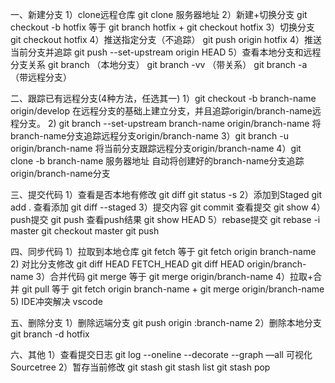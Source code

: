 
一、新建分支
1）clone远程仓库
git clone 服务器地址
2）新建+切换分支
git checkout -b hotfix
等于 git branch hotfix + git checkout hotfix
3）切换分支
git checkout hotfix
4）推送指定分支（不追踪）
git push origin hotfix
4）推送当前分支并追踪
git push --set-upstream origin HEAD
5）查看本地分支和远程分支关系 
git branch       （本地分支）
git branch -vv   （带关系）
git branch -a    （带远程分支）

二、跟踪已有远程分支(4种方法，任选其一)
1）git checkout -b branch-name origin/develop
在远程分支的基础上建立分支，并且追踪origin/branch-name远程分支。
2) git branch --set-upstream branch-name origin/branch-name
将branch-name分支追踪远程分支origin/branch-name
3）git branch -u origin/branch-name
将当前分支跟踪远程分支origin/branch-name
4）git clone -b branch-name 服务器地址
自动将创建好的branch-name分支追踪origin/branch-name分支

三、提交代码
1）查看是否本地有修改
git diff
git status -s 
2）添加到Staged
git add .
查看添加 git diff --staged
3）提交内容
git commit
查看提交 git show
4）push提交
git push
查看push结果  git show HEAD
5）rebase提交
git rebase -i master
git checkout master
git push

四、同步代码
1）拉取到本地仓库
git fetch 
等于 git fetch origin branch-name
2) 对比分支修改
git diff HEAD FETCH_HEAD
git diff HEAD origin/branch-name
3）合并代码
git merge
等于 git merge origin/branch-name
4）拉取+合并
git pull
等于 git fetch origin branch-name + git merge origin/branch-name
5) IDE冲突解决
vscode

五、删除分支
1）删除远端分支
git push origin :branch-name
2）删除本地分支
git branch -d hotfix

六、其他
1）查看提交日志
git log --oneline --decorate --graph —all
可视化 Sourcetree
2）暂存当前修改
git stash
git stash list
git stash pop
